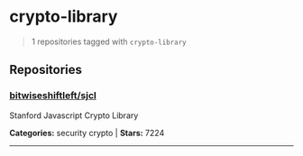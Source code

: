 # crypto-library

> 1 repositories tagged with `crypto-library`

## Repositories

### [bitwiseshiftleft/sjcl](https://github.com/bitwiseshiftleft/sjcl)

Stanford Javascript Crypto Library

**Categories:** security crypto  | **Stars:** 7224

---

